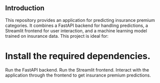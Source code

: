 ## Introduction

This repository provides an application for predicting insurance premium categories. It combines a FastAPI backend for handling predictions, a Streamlit frontend for user interaction, and a machine learning model trained on insurance data. This project is ideal for:



# Install the required dependencies.
Run the FastAPI backend.
Run the Streamlit frontend.
Interact with the application through the frontend to get insurance premium predictions.


